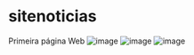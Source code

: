 # sitenoticias
Primeira página Web
![image](https://user-images.githubusercontent.com/101266380/236193630-d4d2fb65-4805-473a-87bb-978823c1be24.png)
![image](https://user-images.githubusercontent.com/101266380/236193765-2fd88cd4-e8f7-4626-aeb1-d23f94a4bf17.png)
![image](https://user-images.githubusercontent.com/101266380/236193827-807b70da-b684-4a59-b874-17fe31fe78dd.png)

